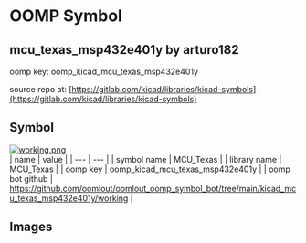 # OOMP Symbol  
## mcu_texas_msp432e401y  by arturo182  
  
oomp key: oomp_kicad_mcu_texas_msp432e401y  
  
source repo at: [https://gitlab.com/kicad/libraries/kicad-symbols](https://gitlab.com/kicad/libraries/kicad-symbols)  
## Symbol  
  
[![working.png](working_600.png)](working.png)  
| name | value | 
| --- | --- | 
| symbol name | MCU_Texas | 
| library name | MCU_Texas | 
| oomp key | oomp_kicad_mcu_texas_msp432e401y | 
| oomp bot github | https://github.com/oomlout/oomlout_oomp_symbol_bot/tree/main/kicad_mcu_texas_msp432e401y/working | 
## Images  
